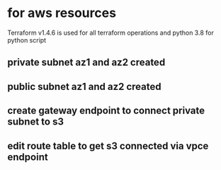 # for aws resources #
Terraform v1.4.6 is used for all terraform operations and python 3.8 for python script
## private subnet az1 and az2 created
## public subnet az1 and az2 created
## create gateway endpoint to connect private subnet to s3
## edit route table to get s3 connected via vpce endpoint 
